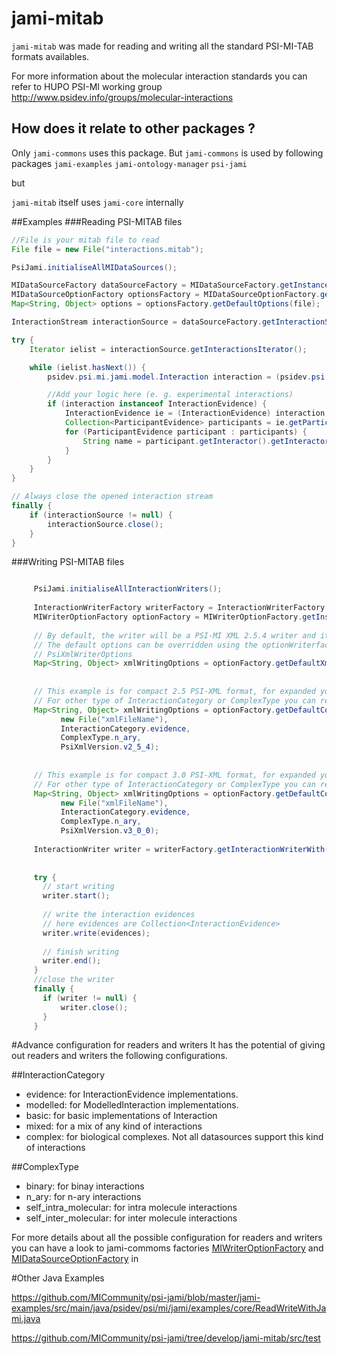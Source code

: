 # jami-mitab

`jami-mitab` was made for reading and writing all the standard PSI-MI-TAB formats availables.

For more information about the molecular interaction standards you can refer to HUPO PSI-MI working group http://www.psidev.info/groups/molecular-interactions

## How does it relate to other packages ?

Only `jami-commons` uses this package. But `jami-commons` is used by following packages
`jami-examples`
`jami-ontology-manager`
`psi-jami`

but 

`jami-mitab` itself uses `jami-core` internally

##Examples
###Reading PSI-MITAB files

```java
//File is your mitab file to read
File file = new File("interactions.mitab");

PsiJami.initialiseAllMIDataSources();

MIDataSourceFactory dataSourceFactory = MIDataSourceFactory.getInstance();
MIDataSourceOptionFactory optionsFactory = MIDataSourceOptionFactory.getInstance();
Map<String, Object> options = optionsFactory.getDefaultOptions(file);

InteractionStream interactionSource = dataSourceFactory.getInteractionSourceWith(options);

try {
    Iterator ielist = interactionSource.getInteractionsIterator();

    while (ielist.hasNext()) {
        psidev.psi.mi.jami.model.Interaction interaction = (psidev.psi.mi.jami.model.Interaction) ielist.next();

        //Add your logic here (e. g. experimental interactions)
        if (interaction instanceof InteractionEvidence) {
            InteractionEvidence ie = (InteractionEvidence) interaction;
            Collection<ParticipantEvidence> participants = ie.getParticipants();
            for (ParticipantEvidence participant : participants) {
                String name = participant.getInteractor().getInteractorType().getShortName();
            }
        }
    }
}

// Always close the opened interaction stream
finally {
    if (interactionSource != null) {
        interactionSource.close();
    }
}
```
###Writing PSI-MITAB files

```java  

     PsiJami.initialiseAllInteractionWriters();
     
     InteractionWriterFactory writerFactory = InteractionWriterFactory.getInstance();
     MIWriterOptionFactory optionFactory = MIWriterOptionFactory.getInstance();
     
     // By default, the writer will be a PSI-MI XML 2.5.4 writer and it will write expanded PSI-MI XML
     // The default options can be overridden using the optionWriterfactory or by manually adding options listed in
     // PsiXmlWriterOptions
     Map<String, Object> xmlWritingOptions = optionFactory.getDefaultXmlOptions(new File("xmlFileName"));
     
     
     // This example is for compact 2.5 PSI-XML format, for expanded you can use optionFactory.getDefaultExpandedXmlOptions()
     // For other type of InteractionCategory or ComplexType you can refer to the advance options
     Map<String, Object> xmlWritingOptions = optionFactory.getDefaultCompactXmlOptions(
           new File("xmlFileName"),
           InteractionCategory.evidence,
           ComplexType.n_ary,
           PsiXmlVersion.v2_5_4);
     
     
     // This example is for compact 3.0 PSI-XML format, for expanded you can use optionFactory.getDefaultExpandedXmlOptions()
     // For other type of InteractionCategory or ComplexType you can refer to the advance options
     Map<String, Object> xmlWritingOptions = optionFactory.getDefaultCompactXmlOptions(
           new File("xmlFileName"),
           InteractionCategory.evidence,
           ComplexType.n_ary,
           PsiXmlVersion.v3_0_0);
     
     InteractionWriter writer = writerFactory.getInteractionWriterWith(xmlWritingOptions);
     
     
     try {
       // start writing
       writer.start();
     
       // write the interaction evidences
       // here evidences are Collection<InteractionEvidence>
       writer.write(evidences);
     
       // finish writing
       writer.end();
     }
     //close the writer
     finally {
       if (writer != null) {
           writer.close();
       }
     }
```

#Advance configuration for readers and writers
It has the potential of giving out readers and writers the following configurations.

##InteractionCategory
 - evidence: for InteractionEvidence implementations.
 - modelled: for ModelledInteraction implementations.
 - basic: for basic implementations of Interaction
 - mixed: for a mix of any kind of interactions
 - complex: for biological complexes. Not all datasources support this kind of interactions
 
##ComplexType
 - binary: for binay interactions
 - n_ary: for n-ary interactions
 - self_intra_molecular: for intra molecule interactions
 - self_inter_molecular: for inter molecule interactions

For more details about all the possible configuration for readers and writers you can have a look to jami-commoms factories [MIWriterOptionFactory](https://github.com/MICommunity/psi-jami/blob/master/jami-commons/src/main/java/psidev/psi/mi/jami/commons/MIWriterOptionFactory.java) and [MIDataSourceOptionFactory](https://github.com/MICommunity/psi-jami/blob/master/jami-commons/src/main/java/psidev/psi/mi/jami/commons/MIDataSourceOptionFactory.java) in

#Other Java Examples

https://github.com/MICommunity/psi-jami/blob/master/jami-examples/src/main/java/psidev/psi/mi/jami/examples/core/ReadWriteWithJami.java

https://github.com/MICommunity/psi-jami/tree/develop/jami-mitab/src/test

